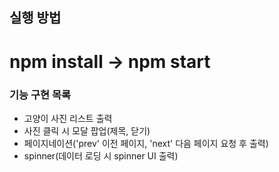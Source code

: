## 실행 방법
# npm install -> npm start

### 기능 구현 목록
- 고양이 사진 리스트 출력
- 사진 클릭 시 모달 팝업(제목, 닫기)
- 페이지네이션('prev' 이전 페이지, 'next' 다음 페이지 요청 후 출력)
- spinner(데이터 로딩 시 spinner UI 출력)
